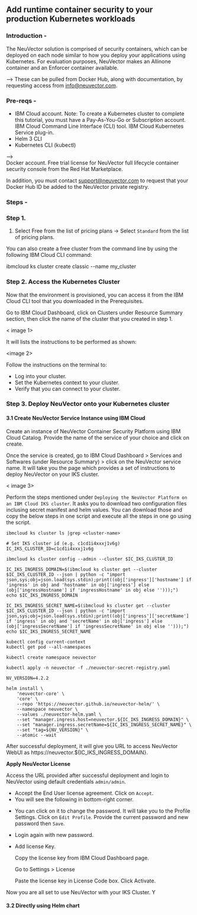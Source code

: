 ## Add runtime container security to your production Kubernetes workloads

### Introduction -

The NeuVector solution is comprised of security containers, which can be deployed on each node similar to how you deploy your applications using Kubernetes. 
For evaluation purposes, NeuVector makes an Allinone container and an Enforcer container available. 

--> These can be pulled from Docker Hub, along with documentation, by requesting access from info@neuvector.com.

### Pre-reqs -


* IBM Cloud account. Note: To create a Kubernetes cluster to complete this tutorial, you must have a Pay-As-You-Go or Subscription account.
    IBM Cloud Command Line Interface (CLI) tool.
    IBM Cloud Kubernetes Service plug-in.
* Helm 3 CLI
* Kubernetes CLI (kubectl)
    
-->    
    Docker account.
    Free trial license for NeuVector full lifecycle container security console from the Red Hat Marketplace.

In addition, you must contact support@neuvector.com to request that your Docker Hub ID be added to the NeuVector private registry.

### Steps -

### Step 1.

1. Select Free from the list of pricing plans -> Select `Standard` from the list of pricing plans.


You can also create a free cluster from the command line by using the following IBM Cloud CLI command:

ibmcloud ks cluster create classic --name my_cluster

### Step 2. Access the Kubernetes Cluster

Now that the environment is provisioned, you can access it from the IBM Cloud CLI tool that you downloaded in the Prerequisites.

Go to IBM Cloud Dashboard, click on Clusters under Resource Summary section, then click the name of the cluster that you created in step 1.

< image 1>

It will lists the instructions to be performed as shown:

<image 2>

Follow the instructions on the terminal to:

* Log into your cluster.
* Set the Kubernetes context to your cluster.
* Verify that you can connect to your cluster.

### Step 3. Deploy NeuVector onto your Kubernetes cluster

#### 3.1 Create NeuVector Service Instance using IBM Cloud

Create an instance of NeuVector Container Security Platform using IBM Cloud Catalog. Provide the name of the service of your choice and click on create.

Once the service is created, go to IBM Cloud Dashboard > Services and Softwares (under Resource Summary) > click on the NeuVector service name. It will take you 
the page which provides a set of instructions to deploy NeuVector on your IKS cluster.

< image 3>

Perform the steps mentioned under `Deploying the NeuVector Platform on an IBM Cloud IKS cluster`. It asks you to download two configuration files inclusing secret 
manifest and helm values. You can download those and copy the below steps in one script and execute all the steps in one go using the script.

```
ibmcloud ks cluster ls |grep <cluster-name>

# Set IKS cluster id (e.g. c1cd1i4xxxj1v6g)
IC_IKS_CLUSTER_ID=c1cd1i4xxxj1v6g

ibmcloud ks cluster config --admin --cluster $IC_IKS_CLUSTER_ID

IC_IKS_INGRESS_DOMAIN=$(ibmcloud ks cluster get --cluster $IC_IKS_CLUSTER_ID --json | python -c "import json,sys;obj=json.load(sys.stdin);print((obj['ingress']['hostname'] if 'ingress' in obj and 'hostname' in obj['ingress'] else (obj['ingressHostname'] if 'ingressHostname' in obj else '')));")
echo $IC_IKS_INGRESS_DOMAIN

IC_IKS_INGRESS_SECRET_NAME=$(ibmcloud ks cluster get --cluster $IC_IKS_CLUSTER_ID --json | python -c "import json,sys;obj=json.load(sys.stdin);print((obj['ingress']['secretName'] if 'ingress' in obj and 'secretName' in obj['ingress'] else (obj['ingressSecretName'] if 'ingressSecretName' in obj else '')));")
echo $IC_IKS_INGRESS_SECRET_NAME

kubectl config current-context
kubectl get pod --all-namespaces

kubectl create namespace neuvector

kubectl apply -n neuvector -f ./neuvector-secret-registry.yaml

NV_VERSION=4.2.2

helm install \
    'neuvector-core' \
    'core' \
    --repo 'https://neuvector.github.io/neuvector-helm/' \
    --namespace neuvector \
    --values ./neuvector-helm.yaml \
    --set "manager.ingress.host=neuvector.${IC_IKS_INGRESS_DOMAIN}" \
    --set "manager.ingress.secretName=${IC_IKS_INGRESS_SECRET_NAME}" \
    --set "tag=${NV_VERSION}" \
    --atomic --wait
```

After successful deployment, it will give you URL to access NeuVector WebUI as https://neuvector.${IC_IKS_INGRESS_DOMAIN}.

**Apply NeuVector License**

Access the URL provided after successful deployment and login to NeuVector using default credentials `admin/admin`.

* Accept the End User license agreement. Click on `Accept`.
* You will see the following in bottom-right corner.

<snapshot>
  
* You can click on it to change the password.  It will take you to the Profile Settings. Click on `Edit Profile`. Provide the current password and new password then `Save`.
* Login again with new password.
* Add license Key.
  
    Copy the license key from IBM Cloud Dashboard page.
  
    Go to Settings > License
  
    Paste the license key in License Code box. Click Activate.

Now you are all set to use NeuVector with your IKS Cluster. Y

#### 3.2 Directly using Helm chart

